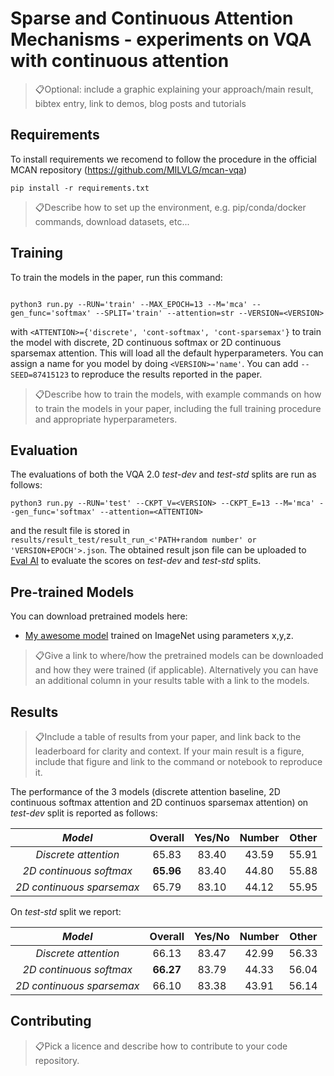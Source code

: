# Sparse and Continuous Attention Mechanisms - experiments on VQA with continuous attention

> 📋Optional: include a graphic explaining your approach/main result, bibtex entry, link to demos, blog posts and tutorials

## Requirements

To install requirements we recomend to follow the procedure in the official MCAN repository (https://github.com/MILVLG/mcan-vqa) 

```setup
pip install -r requirements.txt
```

> 📋Describe how to set up the environment, e.g. pip/conda/docker commands, download datasets, etc...

## Training

To train the models in the paper, run this command:

```train

python3 run.py --RUN='train' --MAX_EPOCH=13 --M='mca' --gen_func='softmax' --SPLIT='train' --attention=str --VERSION=<VERSION>
```
with ```<ATTENTION>={'discrete', 'cont-softmax', 'cont-sparsemax'}``` to train the model with discrete, 2D continuous softmax or 2D continuous sparsemax attention. This will load all the default hyperparameters. You can assign a name for you model by doing ```<VERSION>='name'```. You can add ```--SEED=87415123``` to reproduce the results reported in the paper. 

> 📋Describe how to train the models, with example commands on how to train the models in your paper, including the full training procedure and appropriate hyperparameters.

## Evaluation

The evaluations of both the VQA 2.0 *test-dev* and *test-std* splits are run as follows:

```eval
python3 run.py --RUN='test' --CKPT_V=<VERSION> --CKPT_E=13 --M='mca' --gen_func='softmax' --attention=<ATTENTION>

```
and the result file is stored in ```results/result_test/result_run_<'PATH+random number' or 'VERSION+EPOCH'>.json```. The obtained result json file can be uploaded to [Eval AI](https://evalai.cloudcv.org/web/challenges/challenge-page/163/overview) to evaluate the scores on *test-dev* and *test-std* splits.

## Pre-trained Models

You can download pretrained models here:

- [My awesome model](https://drive.google.com/mymodel.pth) trained on ImageNet using parameters x,y,z. 

> 📋Give a link to where/how the pretrained models can be downloaded and how they were trained (if applicable).  Alternatively you can have an additional column in your results table with a link to the models.

## Results

> 📋Include a table of results from your paper, and link back to the leaderboard for clarity and context. If your main result is a figure, include that figure and link to the command or notebook to reproduce it. 

The performance of the 3 models (discrete attention baseline, 2D continuous softmax attention and 2D continuos sparsemax attention) on *test-dev* split is reported as follows:

_Model_ | Overall | Yes/No | Number | Other  
:-: | :-: | :-: | :-: | :-:
_Discrete attention_      | 65.83    | 83.40     | 43.59 | 55.91 | 
_2D continuous softmax_   | **65.96**| 83.40     | 44.80 | 55.88 |
_2D continuous sparsemax_ | 65.79    | 83.10     | 44.12 | 55.95 |

On *test-std* split we report:

_Model_ | Overall | Yes/No | Number | Other  
:-: | :-: | :-: | :-: | :-:
_Discrete attention_      | 66.13    | 83.47     | 42.99 | 56.33 | 
_2D continuous softmax_   | **66.27**| 83.79     | 44.33 | 56.04 |
_2D continuous sparsemax_ | 66.10    | 83.38     | 43.91 | 56.14 |


## Contributing

> 📋Pick a licence and describe how to contribute to your code repository. 
